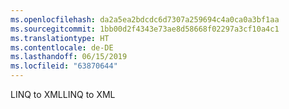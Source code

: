 ```yaml
---
ms.openlocfilehash: da2a5ea2bdcdc6d7307a259694c4a0ca0a3bf1aa
ms.sourcegitcommit: 1bb00d2f4343e73ae8d58668f02297a3cf10a4c1
ms.translationtype: HT
ms.contentlocale: de-DE
ms.lasthandoff: 06/15/2019
ms.locfileid: "63870644"
---
```

<span data-ttu-id="9c95b-101">LINQ to XML</span><span class="sxs-lookup"><span data-stu-id="9c95b-101">LINQ to XML</span></span>